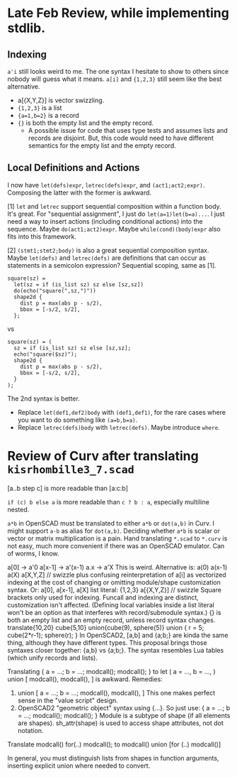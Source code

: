 # Late Feb Review, while implementing stdlib.

## Indexing
`a'i` still looks weird to me. The one syntax I hesitate to show to others
since nobody will guess what it means.
`a[i]` and `{1,2,3}` still seem like the best alternative.
* a[{X,Y,Z}] is vector swizzling.
* `{1,2,3}` is a list
* `{a=1,b=2}` is a record
* `{}` is both the empty list and the empty record.
  * A possible issue for code that uses type tests and assumes lists and
    records are disjoint. But, this code would need to have different
    semantics for the empty list and the empty record.

## Local Definitions and Actions
I now have `let(defs)expr`, `letrec(defs)expr`, and `(act1;act2;expr)`.
Composing the latter with the former is awkward.

[1] `let` and `letrec` support sequential composition within a function body.
It's great. For "sequential assignment", I just do `let(a=1)let(b=a)...`.
I just need a way to insert actions (including conditional actions) into
the sequence. Maybe `do(act1;act2)expr`.
Maybe `while(cond)(body)expr` also fits into this framework.

[2] `(stmt1;stmt2;body)` is also a great sequential composition syntax.
Maybe `let(defs)` and `letrec(defs)` are definitions that can occur as
statements in a semicolon expression? Sequential scoping, same as [1].

```
square(sz) =
  let(sz = if (is_list sz) sz else [sz,sz])
  do(echo("square(",sz,")"))
  shape2d {
    dist p = max(abs p - s/2),
    bbox = [-s/2, s/2],
  };
```
vs
```
square(sz) = (
  sz = if (is_list sz) sz else [sz,sz];
  echo("square($sz)");
  shape2d {
    dist p = max(abs p - s/2),
    bbox = [-s/2, s/2],
  }
);
```
The 2nd syntax is better.
* Replace `let(def1,def2)body` with `(def1,def1)`, for the rare cases where you
  want to do something like `(a=b,b=a)`.
* Replace `letrec(defs)body` with `letrec(defs)`. Maybe introduce `where`.

# Review of Curv after translating `kisrhombille3_7.scad`

[a..b step c] is more readable than [a:c:b]

`if (c) b else a` is more readable than `c ? b : a`, especially multiline nested.

`a*b` in OpenSCAD must be translated to either `a*b` or `dot(a,b)` in Curv.
I might support `a·b` as alias for `dot(a,b)`.
Deciding whether `a*b` is scalar or vector or matrix multiplication is a pain.
Hand translating `*.scad` to `*.curv` is not easy, much more convenient if there
was an OpenSCAD emulator. Can of worms, I know.

a[0] -> a'0
a[x-1] -> a'(x-1)
a.x -> a'X
This is weird. Alternative is:
    a(0)
    a(x-1)
    a(X)
    a[X,Y,Z] // swizzle
    plus confusing reinterpretation of a[i] as vectorized indexing
    at the cost of changing or omitting module/shape customization syntax.
Or:
    a[0], a[x-1], a[X]
    list literal: {1,2,3}
    a[{X,Y,Z}] // swizzle
    Square brackets only used for indexing.
    Funcall and indexing are distinct, customization isn't affected.
    (Defining local variables inside a list literal won't be an option
    as that interferes with record/submodule syntax.)
    {} is both an empty list and an empty record, unless record syntax changes.
        translate{10,20} cube{5,10}
        union{cube(9), sphere(5)}
        union {
            r = 5;
            cube(2*r-1);
            sphere(r);
        }
    In OpenSCAD2, [a,b] and {a;b;} are kinda the same thing, although they have
    different types. This proposal brings those syntaxes closer together:
    {a,b} vs {a;b;}.
    The syntax resembles Lua tables (which unify records and lists).

Translating
    {
        a = ...;
        b = ...;
        modcall();
        modcall();
    }
to
    let (
        a = ...,
        b = ...,
    )
    union [
        modcall(),
        modcall(),
    ]
is awkward.
Remedies:
 1. union [
        a = ...;
        b = ...;
        modcall(),
        modcall(),
    ]
    This one makes perfect sense in the "value script" design.
 2. OpenSCAD2 "geometric object" syntax using {...}. So just use:
      {
        a = ...;
        b = ...;
        modcall();
        modcall();
      }
    Module is a subtype of shape (if all elements are shapes).
    sh_attr(shape) is used to access shape attributes, not dot notation.

Translate
    modcall() for(..) modcall();
to
    modcall() union [for (..) modcall()]

In general, you must distinguish lists from shapes in function arguments,
inserting explicit union where needed to convert.
